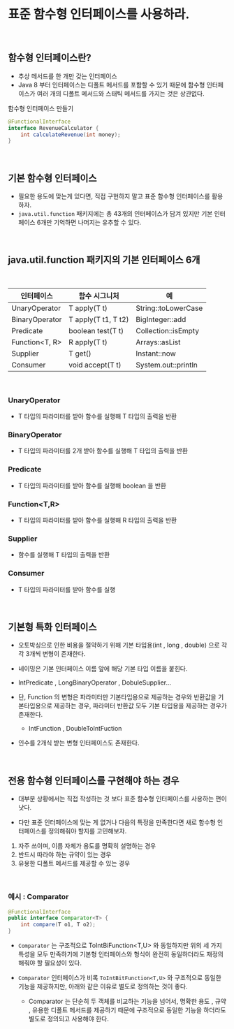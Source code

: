 # 표준 함수형 인터페이스를 사용하라.

</br>

## 함수형 인터페이스란?
- 추상 메서드를 한 개만 갖는 인터페이스
- Java 8 부터 인터페이스는 디폴트 메서드를 포함할 수 있기 때문에 함수형 인터페이스가 여러 개의 디폴트 메서드와 스태틱 메서드를 가지는 것은 상관없다.

함수형 인터페이스 만들기
```java
@FunctionalInterface
interface RevenueCalculator {
    int calculateRevenue(int money);
}
```

</br>

## 기본 함수형 인터페이스
- 필요한 용도에 맞는게 있다면, 직접 구현하지 말고 표준 함수형 인터페이스를 활용하자.
- `java.util.function` 패키지에는 총 43개의 인터페이스가 담겨 있지만 기본 인터페이스 6개만 기억하면 나머지는 유추할 수 있다.

</br>

## java.util.function 패키지의 기본 인터페이스 6개

</br>

|인터페이스|함수 시그니처|예|
|---|---|---|
|UnaryOperator<T>|T apply(T t)|String::toLowerCase|
|BinaryOperator<T>|T apply(T t1, T t2)|BigInteger::add|
|Predicate<T>|boolean test(T t)|Collection::isEmpty|
|Function<T, R>|R apply(T t)|Arrays::asList|
|Supplier<T>|T get()|Instant::now|
|Consumer<T>|void accept(T t)|System.out::println|


</br>

###  UnaryOperator
- T 타입의 파라미터를 받아 함수를 실행해 T 타입의 출력을 반환

### BinaryOperator
- T 타입의 파라미터를 2개 받아 함수를 실행해 T 타입의 출력을 반환

### Predicate
- T 타입의 파라미터를 받아 함수를 실행해 boolean 을 반환

### Function<T,R>
- T 타입의 파라미터를 받아 함수를 실행해 R 타입의 출력을 반환

### Supplier
- 함수를 실행해 T 타입의 출력을 반환

### Consumer
- T 타입의 파라미터를 받아 함수를 실행
  
</br>


## 기본형 특화 인터페이스
- 오토박싱으로 인한 비용을 절약하기 위해 기본 타입용(int , long , double) 으로 각각 3개씩 변형이 존재한다.
  
- 네이밍은 기본 인터페이스 이름 앞에 해당 기본 타입 이름을 붙힌다.
  
- IntPredicate , LongBinaryOperator , DobuleSupplier...
  
- 단, Function 의 변형은 파라미터만 기본타입용으로 제공하는 경우와 반환값을 기본타입용으로 제공하는 경우, 파라미터 반환값 모두 기본 타입용을 제공하는 경우가 존재한다.
  - IntFunction<R> , DoubleToIntFuction
    
- 인수를 2개식 받는 변형 인터페이스도 존재한다.

</br>

## 전용 함수형 인터페이스를 구현해야 하는 경우
- 대부분 상황에서는 직접 작성하는 것 보다 표준 함수형 인터페이스를 사용하는 편이 낫다.
  
- 다만 표준 인터페이스에 맞는 게 없거나 다음의 특정을 만족한다면 새로 함수형 인터페이스를 정의해줘야 할지를 고민해보자.

1. 자주 쓰이며, 이름 자체가 용도를 명확히 설명하는 경우
2. 반드시 따라야 하는 규약이 있는 경우
3. 유용한 디폴트 메서드를 제공할 수 있는 경우

</br>

### 예시 : Comparator

```java
@FunctionalInterface
public interface Comparator<T> {
    int compare(T o1, T o2);
}
```
- `Comparator` 는 구조적으로 ToIntBiFunction<T,U> 와 동일하지만 위의 세 가지 특성을 모두 만족하기에 기본형 인터페이스와 형식이 완전히 동일하더라도 재정의해줘야 할 필요성이 있다.

- `Comparator` 인터페이스가 비록 `ToIntBitFunction<T,U>` 와 구조적으로 동일한 기능을 제공하지만, 아래와 같은 이유로 별도로 정의하는 것이 좋다.
  - Comparator 는 단순히 두 객체를 비교하는 기능을 넘어서, 명확한 용도 , 규약 , 유용한 디폴트 메서드를 제공하기 때문에 구조적으로 동일한 기능을 하더라도 별도로 정의되고 사용해야 한다.
